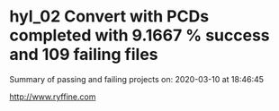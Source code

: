 # hyl_02 Convert with PCDs completed with 9.1667 % success and 109 failing files

Summary of passing and failing projects on: 2020-03-10 at 18:46:45

http://www.ryffine.com
